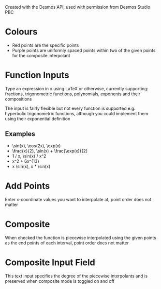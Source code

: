 Created with the Desmos API, used with permission from Desmos Studio PBC

# Colours

- Red points are the specific points
- Purple points are uniformly spaced points within two of the given points for the composite interpolant

# Function Inputs

Type an expression in x using LaTeX or otherwise, currently supporting: fractions, trigonometric functions, polynomials, exponents and their compositions

The input is fairly flexible but not every function is supported e.g. hyperbolic trigonometric functions, although you could implement them using their exponential definition

## Examples

- \sin(x), \cos(2x), \exp(x)
- \frac{x}{2}, \sin(x) + \frac{\exp(x)}{2}
- 1 / x, \sin(x) / x^2
- x^2 + 6x^{13}
- x \sin(x), x * \sin(x)


# Add Points

Enter x-coordinate values you want to interpolate at, point order does not matter

# Composite

When checked the function is piecewise interpolated using the given points as the end points of each interval, point order does not matter

# Composite Input Field

This text input specifies the degree of the piecewise interpolants and is preserved when composite mode is toggled on and off

